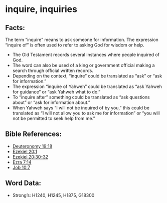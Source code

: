 # inquire, inquiries

## Facts:

The term “inquire” means to ask someone for information. The expression “inquire of” is often used to refer to asking God for wisdom or help.

* The Old Testament records several instances where people inquired of God.
* The word can also be used of a king or government official making a search through official written records.
* Depending on the context, “inquire” could be translated as “ask” or “ask for information.”
* The expression “inquire of Yahweh” could be translated as “ask Yahweh for guidance” or “ask Yahweh what to do.”
* To “inquire after” something could be translated as “ask questions about” or “ask for information about.”
* When Yahweh says “I will not be inquired of by you,” this could be translated as “I will not allow you to ask me for information” or “you will not be permitted to seek help from me.”

## Bible References:

* [Deuteronomy 19:18](rc://en/tn/help/deu/19/18)
* [Ezekiel 20:1](rc://en/tn/help/ezk/20/01)
* [Ezekiel 20:30-32](rc://en/tn/help/ezk/20/30)
* [Ezra 7:14](rc://en/tn/help/ezr/07/14)
* [Job 10:7](rc://en/tn/help/job/10/07)

## Word Data:

* Strong’s: H1240, H1245, H1875, G18300
